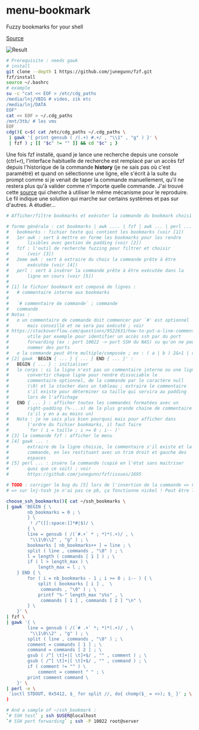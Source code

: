 # menu-bookmark
Fuzzy bookmarks for your shell

[Source](https://dmitryfrank.com/articles/shell_shortcuts)

![Result](https://dmitryfrank.com/_media/articles/cdg_recorded.gif)
```sh
# Prerequisite : needs gawk
# install
git clone --depth 1 https://github.com/junegunn/fzf.git
fzf/install
source ~/.bashrc
# example
su -c "cat << EOF > /etc/cdg_paths
/media/lnj/VBIG # video, zik etc
/media/lnj/DATA
EOF"
cat << EOF > ~/.cdg_paths
/mnt/3tb/ # les vms
EOF
cdg(){ c=$( cat /etc/cdg_paths ~/.cdg_paths \
 | gawk '{ print gensub ( /(.+) #.+/ , "\\1" , "g" ) }' \
 | fzf ) ; [[ "$c" != "" ]] && cd "$c" ; }
```
Une fois fzf installé, quand je lance une recherche depuis une console (ctrl+r), l'interface habituelle de recherche est remplacé par un accès fzf depuis l'historique de la commande **history** (je ne sais pas où c'est paramétré) et quand on sélectionne une ligne, elle s'écrit à la suite du prompt comme si je venait de taper la commande manuellement, qu'il ne restera plus qu'à valider comme n'importe quelle commande. J'ai trouvé cette [source](https://github.com/junegunn/fzf/issues/1695) qui cherche à utiliser le même mécanisme pour le reproduire. Le fil indique une solution qui marche sur certains systèmes et pas sur d'autres. A étudier...

```sh
# Afficher/filtre bookmarks et exécuter la commande du bookmark choisi

# forme générale : cat bookmarks | awk .... | fzf | awk ... | perl ...
#	bookmarks : fichier texte qui contient les bookmarks (voir [1])
#	1er awk : sert à mettre en forme les bookmarks pour les rendre 
#		lisibles avec gestion de padding (voir [2])
#	fzf : l'outil de recherche fuzzing pour filtrer et choisir 
#		(voir [3])
#	2eme awk : sert à extraire du choix la commande prête à être 
#		exécutée (voir [4])
#	perl : sert à insérer la commande prête à être exécutée dans la 
#		ligne en cours (voir [5])
#
# [1] le fichier bookmark est composé de lignes :
#	# commentaire interne aux bookmarks
#	
#	`# commentaire de commande` ; commande
#	commande
# Notas : 
#	o un commentaire de commande doit commencer par `#' est optionnel
#		mais conseillé et ne sera pas exécuté ; voir 
# https://stackoverflow.com/questions/9522631/how-to-put-a-line-comment-for-a-multi-line-command
#		utile par exemple pour identifier un accès ssh par du port 
# 		forwarding (ex : port 10022 -> port SSH du NAS) vu qu'on ne peut pas 
#		nommer des ports
#	o la commande peut être multiple/composée ; ex : ( a | b ) 2&>1 | c
# [2] gawk 'BEGIN { ... } { ... } END { ... }' :
#	BEGIN { ... } : initialiser
#	le corps : si la ligne n'est pas un commentaire interne ou une ligne vide
#		convertir chaque ligne pour rendre dissociable le 
#		commentaire optionnel, de la commande par le caractère null 
#		(\0) et la stocker dans un tableau ; extraire le commentaire 
#		s'il existe pour déterminer sa taille qui servira au padding 
#		lors de l'affichage
#	END { ... } : afficher toutes les commandes formatées avec un 
#		right-padding (%-...s) de la plus grande chaine de commentaire 
#		(s'il y en a au moins un)
#	Nota : je ne sais plus bien pourquoi mais pour afficher dans 
#		l'ordre du fichier bookmarks, il faut faire 
#		`for ( i = taille ; i >= 0 ; i-- )'
# [3] la commande fzf : afficher le menu
# [4] gawk ... : 
#		extraire de la ligne choisie, le commentaire s'il existe et la 
#		commande, en les restituant avec un trim droit et gauche des 
#		espaces
# [5] perl ... : insère la commande (copié en l'état sans maitriser 
#		quoi que ce soit) ; voir 
#		https://github.com/junegunn/fzf/issues/1695

# TODO : corriger le bug du [5] lors de l'insertion de la commande => CMD user@host:~$ CMD
# => sur lnj-tosh je n'ai pas ce pb, ça fonctionne nickel ! Peut être le pb est uniquement sur certains (ex : Ubuntu Xenial 16.04 LTS)

choose_ssh_bookmarks(){ cat ~/ssh_bookmarks \
| gawk 'BEGIN { \
		nb_bookmarks = 0 ; \
        } \
         ! /^([[:space:]]*#|$)/ \
        { \
		line = gensub ( /(`#.+` * ; *)*(.+)/ , \
		 "\\1\0\\2" , "g" ) ; \
		bookmarks [ nb_bookmarks++ ] = line ; \
		split ( line , commands , "\0" ) ; \
		l = length ( commands [ 1 ] ) ; \
		if ( l > length_max ) \
			length_max = l ; \
	} END { \
		for ( i = nb_bookmarks - 1 ; i >= 0 ; i-- ) { \
			split ( bookmarks [ i ] ,  \
			 commands , "\0" ) ; \
			printf "%-" length_max "s%s" , \
			 commands [ 1 ] , commands [ 2 ] "\n" \
		} \
	}' \
| fzf \
| gawk '{ \
		line = gensub ( /(`# .+` *; *)*(.+)/ , \
		 "\\1\0\\2" , "g" ) ; \
		split ( line , commands , "\0" ) ; \
		comment = commands [ 1 ] ; \
		command = commands [ 2 ] ; \
		gsub ( /^[ \t]+|[ \t]+$/ , "" , comment ) ; \
		gsub ( /^[ \t]+|[ \t]+$/ , "" , command ) ; \
		if ( comment != "" ) \
			comment = comment " " ; \
		print comment command \
	}' \
| perl -e \
 'ioctl STDOUT, 0x5412, $_ for split //, do{ chomp($_ = <>); $_ }' ; \
)

# And a sample of ~/ssh_bookmark :
`# SSH test` ; ssh $USER@localhost
`# SSH port forwarding` ; ssh -P 10022 root@server
```
